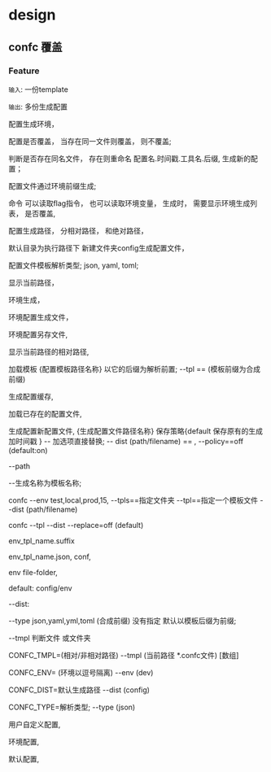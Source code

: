 # design 

## confc 覆盖

### Feature

`输入`: 一份template

`输出`: 多份生成配置

 配置生成环境，

 配置是否覆盖， 当存在同一文件则覆盖， 则不覆盖;

 判断是否存在同名文件， 存在则重命名 配置名.时间戳.工具名.后缀,  生成新的配置；

 配置文件通过环境前缀生成;

 命令 可以读取flag指令， 也可以读取环境变量， 生成时， 需要显示环境生成列表， 是否覆盖,

 配置生成路径， 分相对路径， 和绝对路径，

 默认目录为执行路径下 新建文件夹config生成配置文件，

 配置文件模板解析类型; json, yaml, toml;

 显示当前路径，

 环境生成，

 环境配置生成文件，

 环境配置另存文件,

 显示当前路径的相对路径,


加载模板 {配置模板路径名称} 以它的后缀为解析前置; --tpl ==  (模板前缀为合成前缀)

生成配置缓存,

加载已存在的配置文件,

生成配置新配置文件,  {生成配置文件路径名称} 保存策略{default 保存原有的生成 加时间戳 } -- 加选项直接替换; -- dist (path/filename) ==  , --policy==off (default:on)

--path

--生成名称为模板名称;

confc --env test,local,prod,15, --tpls==指定文件夹 --tpl==指定一个模板文件 --dist (path/filename)

confc --tpl --dist --replace=off (default)

env_tpl_name.suffix

env_tpl_name.json, conf,

env file-folder,

default: config/env

--dist:

--type json,yaml,yml,toml (合成前缀) 没有指定 默认以模板后缀为前缀;

--tmpl 判断文件 或文件夹

CONFC_TMPL=(相对/非相对路径)  --tmpl (当前路径 *.confc文件) [数组]

CONFC_ENV= (环境以逗号隔离) --env (dev)

CONFC_DIST=默认生成路径 --dist (config)

CONFC_TYPE=解析类型;  --type (json)

用户自定义配置,

环境配置,

默认配置,
